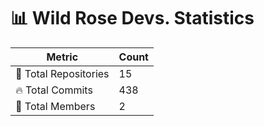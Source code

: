 # 📊 Wild Rose Devs. Statistics

| Metric            | Count |
|------------------|------|
| 📂 Total Repositories | 15 |
| 🔥 Total Commits   | 438 |
| 👥 Total Members   | 2 |

